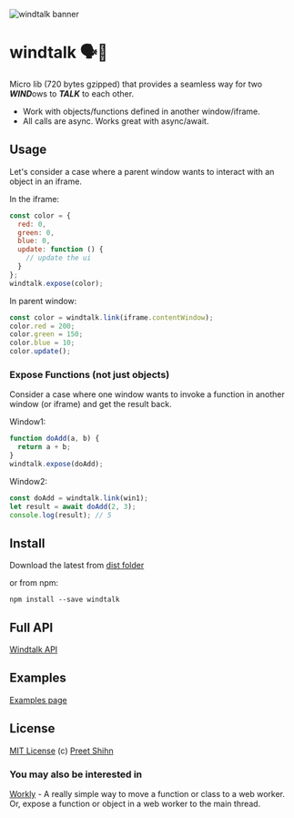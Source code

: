 ![windtalk banner](https://pshihn.github.io/windtalk/images/banner.png)

# windtalk  🗣💨

Micro lib (720 bytes gzipped) that provides a seamless way for two <b><i>WIND</i></b>ows to <b><i>TALK</i></b> to each other. 

* Work with objects/functions defined in another window/iframe. 
* All calls are async. Works great with async/await.

## Usage
Let's consider a case where a parent window wants to interact with an object in an iframe.


In the iframe:
```javascript
const color = {
  red: 0,
  green: 0,
  blue: 0,
  update: function () {
    // update the ui
  }
};
windtalk.expose(color);
```
In parent window:
```javascript
const color = windtalk.link(iframe.contentWindow);
color.red = 200;
color.green = 150;
color.blue = 10;
color.update();
```

### Expose Functions (not just objects)
Consider a case where one window wants to invoke a function in another window (or iframe) and get the result back.

Window1:
```javascript
function doAdd(a, b) {
  return a + b;
}
windtalk.expose(doAdd);
```
Window2:

```javascript
const doAdd = windtalk.link(win1);
let result = await doAdd(2, 3);
console.log(result); // 5
```

## Install

Download the latest from [dist folder](https://github.com/pshihn/windtalk/tree/master/dist)

or from npm:
```
npm install --save windtalk
```

## Full API
[Windtalk API](https://github.com/pshihn/windtalk/wiki/Windtalk-API)

## Examples
[Examples page](https://github.com/pshihn/windtalk/wiki/Examples)

## License
[MIT License](https://github.com/pshihn/windtalk/blob/master/LICENSE) (c) [Preet Shihn](https://twitter.com/preetster)

### You may also be interested in
[Workly](https://github.com/pshihn/workly) - A really simple way to move a function or class to a web worker. Or, expose a function or object in a web worker to the main thread.
